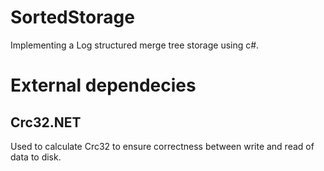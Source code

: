 # SortedStorage

Implementing a Log structured merge tree storage using c#.


# External dependecies
## Crc32.NET
Used to calculate Crc32 to ensure correctness between write and read of data to disk.